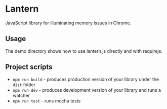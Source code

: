 # Lantern

JavaScript library for illuminating memory issues in Chrome.

## Usage

The demo directory shows how to use lantern.js directly and with requirejs.

## Project scripts

* `npm run build` - produces production version of your library under the `dist` folder
* `npm run dev` - produces development version of your library and runs a watcher
* `npm run test` - runs mocha tests
